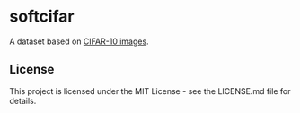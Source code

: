 # softcifar


A dataset based on [CIFAR-10 images](https://www.cs.toronto.edu/~kriz/cifar.html). 

## License

This project is licensed under the MIT License - see the LICENSE.md file for details.
